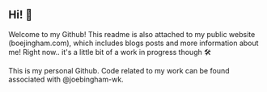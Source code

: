 ## Hi! 👋

Welcome to my Github! This readme is also attached to my public website (boejingham.com), which includes blogs posts and more information about me! Right now.. it's a little bit of a work in progress though 🛠️

This is my personal Github. Code related to my work can be found associated with @joebingham-wk. 